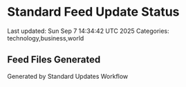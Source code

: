 # Standard Feed Update Status
Last updated: Sun Sep  7 14:34:42 UTC 2025
Categories: technology,business,world

## Feed Files Generated

Generated by Standard Updates Workflow
